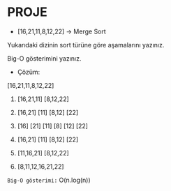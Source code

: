 # PROJE

- [16,21,11,8,12,22] -> Merge Sort

Yukarıdaki dizinin sort türüne göre aşamalarını yazınız.

Big-O gösterimini yazınız.

- Çözüm:

[16,21,11,8,12,22]

1.  [16,21,11]  [8,12,22]

2. [16,21]  [11]  [8,12]  [22]

3. [16]  [21]  [11]  [8]  [12]  [22]

4. [16,21]  [11]  [8,12]  [22]

5. [11,16,21]  [8,12,22]

6. [8,11,12,16,21,22]


`Big-O gösterimi:` O(n.log(n))
